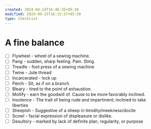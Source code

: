 ```yaml
---
created: 2024-04-14T16:46:35+05:30
modified: 2024-04-15T16:15:37+05:30
type: Checklist
---
```


# A fine balance

- [ ] Flywheel - wheel of a sewing machine.
- [ ] Pang - sudden, sharp feeling. Pain. Sting.
- [ ] Treadle - foot press of a sewing machine
- [ ] Twine - Jute thread
- [ ] Incarcerated - lock up
- [ ] Perch - Sit, as if on a branch
- [ ] Bleary - tired to the point of exhaustion.
- [ ] Mollify - earn the goodwill of. Cause to be more favorably inclined.
- [ ] Insolence - The trait of being rude and impertinent; inclined to take liberties
- [ ] Sheepish - Suggestive of a sheep in timidity/meekness/docile
- [ ] Scowl - facial expression of displeasure or dislike.
- [ ] Desultory - marked by lack of definite plan, regularity, or purpose 
